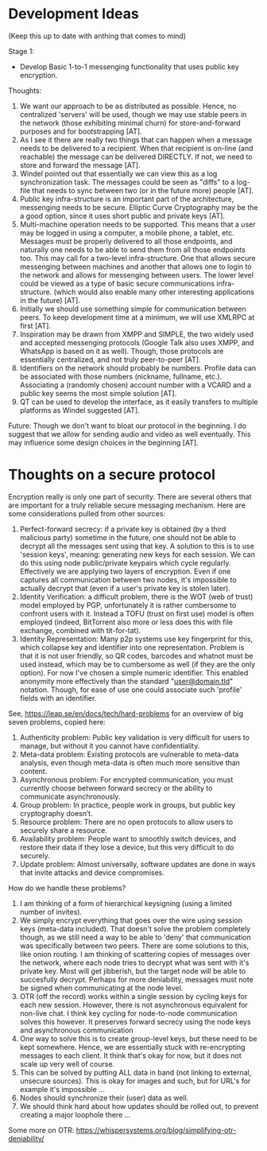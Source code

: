 Development Ideas
=================
(Keep this up to date with anthing that comes to mind)

Stage 1:
* Develop Basic 1-to-1 messenging functionality
  that uses public key encryption.

Thoughts:
1) We want our approach to be as distributed as possible.
   Hence, no centralized 'servers' will be used, though we may
   use stable peers in the network (those exhibiting minimal churn)
   for store-and-forward purposes and for bootstrapping [AT].
2) As I see it there are really two things that can happen when a
   message needs to be delivered to a recipient. When that recipient
   is on-line (and reachable) the message can be delivered DIRECTLY.
   If not, we need to store and forward the message [AT].
3) Windel pointed out that essentially we can view this as a log
   synchronization task. The messages could be seen as "diffs" to a 
   log-file that needs to sync between two (or in the future more) people [AT].
4) Public key infra-structure is an important part of the architecture,
   messenging needs to be secure. Elliptic Curve Cryptography may be the
   a good option, since it uses short public and private keys [AT].
5) Multi-machine operation needs to be supported. This means that a user
   may be logged in using a computer, a mobile phone, a tablet, etc.
   Messages must be properly delivered to all those endpoints, and naturally
   one needs to be able to send them from all those endpoints too.
   This may call for a two-level infra-structure. One that allows secure
   messenging between machines and another that allows one to login to
   the network and allows for messenging between users. The lower level
   could be viewed as a type of basic secure communications infra-structure.
   (which would also enable many other interesting applications in the future) [AT].
6) Initially we should use something simple for communication between peers.
   To keep development time at a minimum, we will use XMLRPC at first [AT].
7) Inspiration may be drawn from XMPP and SIMPLE, the two widely used and
   accepted messenging protocols (Google Talk also uses XMPP, and WhatsApp is
   based on it as well). Though, those protocols are essentially centralized,
   and not truly peer-to-peer [AT].
8) Identifiers on the network should probably be numbers. Profile data can
   be associated with those numbers (nickname, fullname, etc.). Associating
   a (randomly chosen) account number with a VCARD and a public key seems the
   most simple solution [AT].
9) QT can be used to develop the interface, as it easily transfers to multiple platforms as Windel suggested [AT].

Future:
Though we don't want to bloat our protocol in the beginning. I do suggest that we allow for sending audio and video as well eventually. This may influence some design choices in the beginning [AT].

Thoughts on a secure protocol
=============================
Encryption really is only one part of security. There are several others that are important
for a truly reliable secure messaging mechanism. Here are some considerations pulled from other
sources:
1) Perfect-forward secrecy: if a private key is obtained (by a third malicious party) sometime
   in the future, one should not be able to decrypt all the messages sent using that key. A solution
   to this is to use 'session keys', meaning: generating new keys for each session. We can do this
   using node public/private keypairs which cycle regularly. Effectively we are applying two layers
   of encryption. Even if one captures all communication between two nodes, it's impossible to actually
   decrypt that (even if a user's private key is stolen later).
2) Identity Verification: a difficult problem, there is the WOT (web of trust) model employed by PGP,
   unfortunately it is rather cumbersome to confront users with it. Instead a TOFU (trust on first use)
   model is often employed (indeed, BitTorrent also more or less does this with file exchange, combined
   with tit-for-tat).
3) Identity Representation: Many p2p systems use key fingerprint for this, which collapse key and
   identifier into one representation. Problem is that it is not user friendly, so QR codes,
   barcodes and whatnot must be used instead, which may be to cumbersome as well (if they are the
   only option). For now I've chosen a simple numeric identifier. This enabled anonymity more effectively
   than the standard "user@domain.tld" notation. Though, for ease of use one could associate such 
   'profile' fields with an identifier.

See, https://leap.se/en/docs/tech/hard-problems for an overview of big seven problems, copied here:
1) Authenticity problem: Public key validation is very difficult for users to manage, but without it you cannot have confidentiality.
2) Meta-data problem: Existing protocols are vulnerable to meta-data analysis, even though meta-data is often much more sensitive than content.
3) Asynchronous problem: For encrypted communication, you must currently choose between forward secrecy or the ability to communicate asynchronously.
4) Group problem: In practice, people work in groups, but public key cryptography doesn’t.
5) Resource problem: There are no open protocols to allow users to securely share a resource.
6) Availability problem: People want to smoothly switch devices, and restore their data if they lose a device, but this very difficult to do securely.
7) Update problem: Almost universally, software updates are done in ways that invite attacks and device compromises.

How do we handle these problems?
1) I am thinking of a form of hierarchical keysigning (using a limited number of invites).
2) We simply encrypt everything that goes over the wire using session keys (meta-data included).
   That doesn't solve the problem completely though, as we still need a way to be able to 'deny' that
   communication was specifically between two peers. There are some solutions to this, like onion routing.
   I am thinking of scattering copies of messages over the network, where each node tries to decrypt what
   was sent with it's private key. Most will get jibberish, but the target node will be able to succesfully
   decrypt. Perhaps for more deniability, messages must note be signed when communicating at the node level.
3) OTR (off the record) works within a single session by cycling keys for each new session. However, there
   is not asynchronous equivalent for non-live chat. I think key cycling for node-to-node communication 
   solves this however. It preserves forward secrecy using the node keys and asynchronous communication
4) One way to solve this is to create group-level keys, but these need to be kept somewhere. Hence, we
   are essentially stuck with re-encrypting messages to each client. It think that's okay for now, but
   it does not scale up very well of course.
5) This can be solved by putting ALL data in band (not linking to external, unsecure sources). This is okay
   for images and such, but for URL's for example it's impossible ...
6) Nodes should synchronize their (user) data as well.
7) We should think hard about how updates should be rolled out, to prevent creating a major loophole there ...

Some more on OTR: https://whispersystems.org/blog/simplifying-otr-deniability/